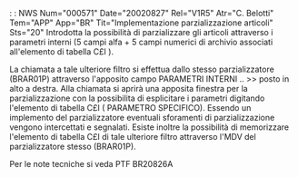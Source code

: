  :  : NWS Num="000571" Date="20020827" Rel="V1R5" Atr="C. Belotti" Tem="APP" App="BR" Tit="Implementazione parzializzazione articoli" Sts="20"
Introdotta la possibilità di parzializzare gli articoli attraverso i parametri interni  (5 campi alfa + 5 campi numerici di archivio associati all'elemento di tabella C£I ).

La chiamata a tale ulteriore filtro si effettua dallo stesso parzializzatore (BRAR01P) attraverso l'apposito campo PARAMETRI INTERNI  .. >> posto in alto a destra.
Alla chiamata si aprirà una apposita finestra per la parzializzazione con la possibilita di esplicitare i parametri digitando l'elemento di tabella C£I ( PARAMETRO SPECIFICO).
Essendo un implemento del parzializzatore eventuali sforamenti di parzializzazione vengono intercettati e segnalati.
Esiste inoltre la possibilità di memorizzare l'elemento di tabella C£I di tale ulteriore filtro attraverso l'MDV del parzializzatore stesso (BRAR01P).

Per le note tecniche si veda PTF  BR20826A

